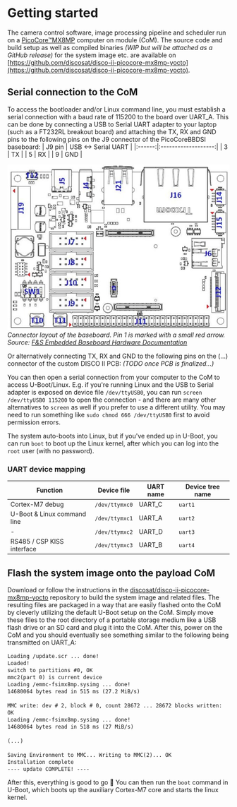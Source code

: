 # Getting started
The camera control software, image processing pipeline and scheduler run on a [PicoCore™MX8MP](https://fs-net.de/en/embedded-modules/computer-on-module-picocore/picocoremx8mp-nxp-imx8m-plus-cpu/) computer on module (CoM). The source code and build setup as well as compiled binaries _(WIP but will be attached as a GitHub release)_ for the system image etc. are available on [https://github.com/discosat/disco-ii-picocore-mx8mp-yocto](https://github.com/discosat/disco-ii-picocore-mx8mp-yocto).

## Serial connection to the CoM
To access the bootloader and/or Linux command line, you must establish a serial connection with a baud rate of 115200 to the board over UART_A. This can be done by connecting a USB to Serial UART adapter to your laptop (such as a FT232RL breakout board) and attaching the TX, RX and GND pins to the following pins on the J9 connector of the PicoCoreBBDSI baseboard:
| J9 pin | USB <-> Serial UART |
|:------:|:-------------------:|
|   3    |         TX          |
|   5    |         RX          |
|   9    |        GND          |

![PicoCoreBBDSI connector layout](img/picocore-bbdsi-connector-layout.jpg)
*Connector layout of the baseboard. Pin 1 is marked with a small red arrow. Source: [F&S Embedded Baseboard Hardware Documentation](https://fs-net.de/filelicence/get?fileid=11717&locale=en_US)*

Or alternatively connecting TX, RX and GND to the following pins on the (...) connector of the custom DISCO II PCB: _(TODO once PCB is finalized...)_

You can then open a serial connection from your computer to the CoM to access U-Boot/Linux. E.g. if you're running Linux and the USB to Serial adapter is exposed on device file `/dev/ttyUSB0`, you can run `screen /dev/ttyUSB0 115200` to open the connection - and there are many other alternatives to `screen` as well if you prefer to use a different utility. You may need to run something like `sudo chmod 666 /dev/ttyUSB0` first to avoid permission errors.

The system auto-boots into Linux, but if you've ended up in U-Boot, you can run `boot` to boot up the Linux kernel, after which you can log into the `root` user (with no password).

### UART device mapping
| Function                    | Device file     | UART name | Device tree name |
|-----------------------------|-----------------|-----------|------------------|
| Cortex-M7 debug             | `/dev/ttymxc0`  | UART_C    | `uart1`          |
| U-Boot & Linux command line | `/dev/ttymxc1`  | UART_A    | `uart2`          |
| -                           | `/dev/ttymxc2`  | UART_D    | `uart3`          |
| RS485 / CSP KISS interface  | `/dev/ttymxc3`  | UART_B    | `uart4`          |

## Flash the system image onto the payload CoM
Download or follow the instructions in the [discosat/disco-ii-picocore-mx8mp-yocto](https://github.com/discosat/disco-ii-picocore-mx8mp-yocto) repository to build the system image and related files. The resulting files are packaged in a way that are easily flashed onto the CoM by cleverly utilizing the default U-Boot setup on the CoM. Simply move these files to the root directory of a portable storage medium like a USB flash drive or an SD card and plug it into the CoM. After this, power on the CoM and you should eventually see something similar to the following being transmitted on UART_A:
```
Loading /update.scr ... done!
Loaded!
switch to partitions #0, OK
mmc2(part 0) is current device
Loading /emmc-fsimx8mp.sysimg ... done!
14680064 bytes read in 515 ms (27.2 MiB/s)

MMC write: dev # 2, block # 0, count 28672 ... 28672 blocks written: OK
Loading /emmc-fsimx8mp.sysimg ... done!
14680064 bytes read in 518 ms (27 MiB/s)

(...)

Saving Environment to MMC... Writing to MMC(2)... OK
Installation complete
---- update COMPLETE! ----
```
After this, everything is good to go 🚀 You can then run the `boot` command in U-Boot, which boots up the auxiliary Cortex-M7 core and starts the linux kernel.
